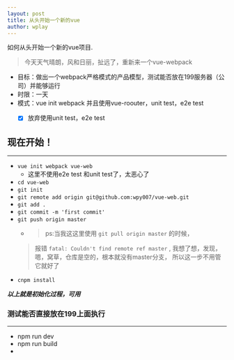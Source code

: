 ```yaml
---
layout: post
title: 从头开始一个新的vue
author: wplay
---
```


如何从头开始一个新的vue项目. 
<!--wplay-->

> 今天天气晴朗，风和日丽，扯远了，重新来一个vue-webpack

- 目标：做出一个webpack严格模式的产品模型，测试能否放在199服务器（公司）并能够运行
- 时限：一天
- 模式：vue init webpack  并且使用vue-roouter，unit test，e2e test
	- [x] 放弃使用unit test，e2e test


## 现在开始！ 
-----

- `vue init webpack vue-web`
	- 这里不使用e2e test 和unit test了，太恶心了
- `cd vue-web`
- `git init`
- `git remote add origin git@github.com:wpy007/vue-web.git`
- `git add .`
- `git commit -m 'first commit'`
- `git push origin master`
	- > ps:当我这这里使用 `git pull origin master` 的时候，
	> 报错 `fatal: Couldn't find remote ref master` , 
	> 我想了想，发现，嗯，窝草，仓库是空的，根本就没有master分支，
	> 所以这一步不用管它就好了
- `cnpm install`

***以上就是初始化过程，可用***

### 测试能否直接放在199上面执行
-------

- npm run dev
- npm run build
- 



